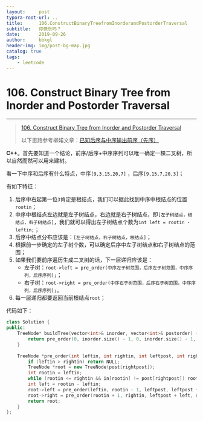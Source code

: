 ```yaml
---
layout:     post
typora-root-url: ..
title:      106.ConstructBinaryTreefromInorderandPostorderTraversal
subtitle:   你快乐吗？
date:       2019-09-26
author:     bbkgl
header-img: img/post-bg-map.jpg
catalog: true
tags:
    - leetcode
---
```


# 106. Construct Binary Tree from Inorder and Postorder Traversal

---
> [106. Construct Binary Tree from Inorder and Postorder Traversal](https://leetcode-cn.com/problems/construct-binary-tree-from-inorder-and-postorder-traversal)
>
> 以下思路参考柳婼文章：[已知后序与中序输出前序（先序）](https://www.liuchuo.net/archives/2090)

**C++**。首先要知道一个结论，前序/后序+中序序列可以唯一确定一棵二叉树，所以自然而然可以用来建树。

看一下中序和后序有什么特点，中序`[9,3,15,20,7]` ，后序`[9,15,7,20,3]`；

有如下特征：
1. 后序中右起第一位`3`肯定是根结点，我们可以据此找到中序中根结点的位置`rootin`；
2. 中序中根结点左边就是左子树结点，右边就是右子树结点，即`[左子树结点，根结点，右子树结点]`，我们就可以得出左子树结点个数为`int left = rootin - leftin;`；
3. 后序中结点分布应该是：`[左子树结点，右子树结点，根结点]`；
4. 根据前一步确定的左子树个数，可以确定后序中左子树结点和右子树结点的范围；
5. 如果我们要前序遍历生成二叉树的话，下一层递归应该是：
    - 左子树：`root->left = pre_order(中序左子树范围，后序左子树范围，中序序列，后序序列);`；
    - 右子树：`root->right = pre_order(中序右子树范围，后序右子树范围，中序序列，后序序列);`。
6. 每一层递归都要返回当前根结点`root`；

代码如下：

```cpp
class Solution {
public:
    TreeNode* buildTree(vector<int>& inorder, vector<int>& postorder) {
        return pre_order(0, inorder.size() - 1, 0, inorder.size() - 1, inorder, postorder);
    }
    
    TreeNode *pre_order(int leftin, int rightin, int leftpost, int rightpost, vector<int> &in, vector<int> &post) {
        if (leftin > rightin) return NULL;
        TreeNode *root = new TreeNode(post[rightpost]);
        int rootin = leftin;
        while (rootin <= rightin && in[rootin] != post[rightpost]) rootin++;
        int left = rootin - leftin;
        root->left = pre_order(leftin, rootin - 1, leftpost, leftpost + left - 1, in, post);
        root->right = pre_order(rootin + 1, rightin, leftpost + left, rightpost - 1, in, post);
        return root;
    }
};
```





